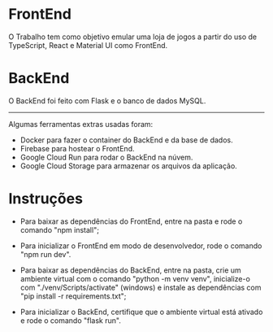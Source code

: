 # FrontEnd

O Trabalho tem como objetivo emular uma loja de jogos a partir do uso de TypeScript, React e Material UI como FrontEnd.

# BackEnd

O BackEnd foi feito com Flask e o banco de dados MySQL.

---------------------------------------

Algumas ferramentas extras usadas foram:

- Docker para fazer o container do BackEnd e da base de dados.
- Firebase para hostear o FrontEnd.
- Google Cloud Run para rodar o BackEnd na núvem.
- Google Cloud Storage para armazenar os arquivos da aplicação.

# Instruções

- Para baixar as dependências do FrontEnd, entre na pasta e rode o comando "npm install";
- Para inicializar o FrontEnd em modo de desenvolvedor, rode o comando "npm run dev".
  
- Para baixar as dependências do BackEnd, entre na pasta, crie um ambiente virtual com o comando "python -m venv venv",
inicialize-o com "./venv/Scripts/activate" (windows) e instale as dependências com "pip install -r requirements.txt";
- Para inicializar o BackEnd, certifique que o ambiente virtual está ativado e rode o comando "flask run".
